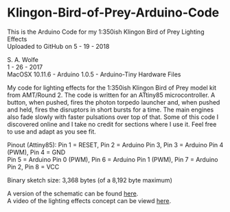 # Klingon-Bird-of-Prey-Arduino-Code
This is the Arduino Code for my 1:350ish Klingon Bird of Prey Lighting Effects  
Uploaded to GitHub on 5 - 19 - 2018  


S. A. Wolfe  
1 - 26 - 2017  
MacOSX 10.11.6 - Arduino 1.0.5 - Arduino-Tiny Hardware Files  

My code for lighting effects for the 1:350ish Klingon Bird of Prey model
kit from AMT/Round 2. The code is written for an ATtiny85 microcontroller.
A button, when pushed, fires the photon torpedo launcher and, when pushed
and held, fires the disruptors in short bursts for a time. The main engines
also fade slowly with faster pulsations over top of that. Some of this code 
I discovered online and I take no credit for sections where I use it.
Feel free to use and adapt as you see fit.

Pinout (Attiny85):
Pin 1 = RESET, Pin 2 = Arduino Pin 3, Pin 3 = Arduino Pin 4 (PWM), Pin 4 = GND  
Pin 5 = Arduino Pin 0 (PWM), Pin 6 = Arduino Pin 1 (PWM), Pin 7 = Arduino Pin 2, Pin 8 = VCC

Binary sketch size: 3,368 bytes (of a 8,192 byte maximum)

A version of the schematic can be found [here](https://flic.kr/p/22k9aGt).  
A video of the lighting effects concept can be viewd [here](https://flic.kr/p/E6YUmz).  
